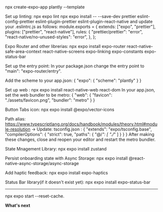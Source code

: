 npx create-expo-app plantly --template

Set up linting: 
npx expo lint
npx expo install -- --save-dev prettier eslint-config-prettier eslint-plugin-prettier eslint-plugin-react-native
and update your .eslintrc.js as follows:
module.exports = {
  extends: ["expo", "prettier"],
  plugins: ["prettier", "react-native"],
  rules: {
    "prettier/prettier": "error",
    "react-native/no-unused-styles": "error",
  },
};

Expo Router and other librerias: npx expo install expo-router react-native-safe-area-context react-native-screens expo-linking expo-constants expo-status-bar

Set up the entry point: In your package.json change the entry point to "main": "expo-router/entry".

Add the scheme to your app.json:
{
  "expo": {
    "scheme": "plantly"
  }
}

Set up web : npx expo install react-native-web react-dom
In your app.json, set the web bundler to be metro: 
{
  "web": {
    "favicon": "./assets/favicon.png",
   "bundler": "metro"
  }
}

Button Tabs icon: npx expo install @expo/vector-icons

Path alias: https://www.typescriptlang.org/docs/handbook/modules/theory.html#module-resolution -> Update: tsconfig.json :
{
   "extends": "expo/tsconfig.base",
   "compilerOptions": {
    "strict": true,
    "paths": {
      "@/*": [
        "./*"
      ]
    }
   }
 }
After making these changes, close and reopen your editor and restart the metro bundler.

State Mnagement Library: npx expo install zustand

Persist onboarding state with Async Storage: 
npx expo install @react-native-async-storage/async-storage

Add haptic feedback: npx expo install expo-haptics

Status Bar library(if it doesn't exist yet): npx expo install expo-status-bar


********************************
npx expo start --reset-cache.

**What's next**

